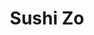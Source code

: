 ---
layout: place
title: "Sushi Zo"
permalink: /california/los-angeles/sushi-zo.html
stateAbbr: CA
stateName: California
cityName: Los Angeles
seo:
  name: "Sushi Zo"
  type: Restaurant
  links: null
description: "Sushi Zo serves delicious sushi in Los Angeles, California. Try fresh Japanese dishes for a great dining experience. "
place_id: ChIJT2osCNO7woARop0dYCa79OI
photos:
  - name: >-
      places/ChIJT2osCNO7woARop0dYCa79OI/photos/AeeoHcIsoCn_lXlREXU-VJ0ZE47_KMhkJpOJZq8aKWJzhGZN9RbSo1U_rTjddBMd7VYCZVh2TRzqUZJJ81BNPqErDFM3cALkxA8PlfxSS-pETR_llf_9VpO90piwzA7G0tFokygC614ydHZ4hJuxe8TK6YI3cu661GQhTM7MUzxAEnLUowFcmD2tm0xZ5XZRDIEBdoiQ4vLbY10q1DZk4F6BayVsjpmMRp_kAYkyc1szsjtGRK4_n6oqrfhteTu_m0CI2F5wV49VbN4iH14Wkc7AYdHVvHEA4kATb41UYWcNsgMPhezHPvRETiPK4nvoMjzoyIMbcQF6JPX_A_BwGKLFdermyKEOJ6V8iqdxbkIQ5koWAXFNvPynCEHTTdbYoPf611DQaDHKv8nD8vsxa4stvZT67qyVg6t9wd-YNPoYzP_oNbej
    widthPx: 4000
    heightPx: 1868
    authorAttributions:
      - displayName: Ed Hu
        uri: https://maps.google.com/maps/contrib/103951344105373574062
        photoUri: >-
          https://lh3.googleusercontent.com/a-/ALV-UjWFl-rfNFbdgnuvwcrYqns7F-0OLwgaBMU2EszYI5VW7mWKGNgz8Q=s100-p-k-no-mo
    flagContentUri: >-
      https://www.google.com/local/imagery/report/?cb_client=maps_api_places.places_api&image_key=!1e10!2sCIHM0ogKEICAgICu8rjBsQE&hl=en-US
    googleMapsUri: >-
      https://www.google.com/maps/place//data=!3m4!1e2!3m2!1sCIHM0ogKEICAgICu8rjBsQE!2e10!4m2!3m1!1s0x80c2bbd3082c6a4f:0xe2f4bb26601d9da2
  - name: >-
      places/ChIJT2osCNO7woARop0dYCa79OI/photos/AeeoHcKLWEHraH_x9DQHUc5dFpc-6SZUI3ZAFxqddvdH0e-rEsrBzsoHgLE6kcF0PB9EdBScBIM579kICf5YP3dHuvW9uzh-3wW30tjU0kFJGx14cuMg2LFTfLxFTilzAXmHHwfyfgEWokUtU5Ap-5_sYRcpVjAmx2mMt3kKHVR96De8CLbLkpwbUc_1VafbRpK34Za1zbw6tTMkbyfuwn_xVMXMgnRiqX83Ut8KODkCUIeYPvw6d1CcxusL_zX7cgGqiBTgN941HvkIaTAlAoHGuw6exxWQVACxhNpA_LmkukQeLQf1Pm0q0ZE_KUsv0ymVm5We-9mcng6kBpd3-fZtsHF3ut_bWM3p-B326zFxam8_koR4_YCeWqMMU8wloiaTg-q11QeGDd279f6d9bwAFbLH5S0J--PP9R4I2guEdm2inaw7
    widthPx: 4032
    heightPx: 2268
    authorAttributions:
      - displayName: Jenny
        uri: https://maps.google.com/maps/contrib/113990137909997298142
        photoUri: >-
          https://lh3.googleusercontent.com/a-/ALV-UjU0iYDcd7Rl78cznkt-mrxkhBFIsSiWpb36QmrKSyau5s_ggpSEhA=s100-p-k-no-mo
    flagContentUri: >-
      https://www.google.com/local/imagery/report/?cb_client=maps_api_places.places_api&image_key=!1e10!2sCIHM0ogKEICAgIDvyP2J2gE&hl=en-US
    googleMapsUri: >-
      https://www.google.com/maps/place//data=!3m4!1e2!3m2!1sCIHM0ogKEICAgIDvyP2J2gE!2e10!4m2!3m1!1s0x80c2bbd3082c6a4f:0xe2f4bb26601d9da2
  - name: >-
      places/ChIJT2osCNO7woARop0dYCa79OI/photos/AeeoHcJPgRN8BUT58HKKyL3zAJpgYWgCryAd1ZtAoz64InRoaGBiHX_VT_UN7r07w1t-KJP4JrmHY48LR--69hZ6LZBHsgs3xHnAGZknPZiFvPblH_67q_5g0TEJPkCNFCaIpZX7CKh0lr7jlkzfEeGSJGG3xA-d47UmCjTL8CD7THtB0g5evJZpzWAXHzzyIR83WIYblMA4_uE8dJVVwLN6iCF_sZ4_vjlbBJPCC3nHfTzvxCogWCM1c8P6dloLMB39X_0B1ANijQJEt8c9vswUF0j7C38lBiOtYl_x_5oDVFKL9QrpxwjpB4-AVV7JsJYSVqOs7pim_-TX2l9a-k-huCUuyhs2PhAQEYk309FC0r4HirQ9Mmz6ZqUL2mQY6JAcHUleYGoT5Bw03idoDQiF6Cv5tPnzX3EUo5BLeGy-XYI
    widthPx: 4800
    heightPx: 3600
    authorAttributions:
      - displayName: Janet Hung
        uri: https://maps.google.com/maps/contrib/116933731159557692632
        photoUri: >-
          https://lh3.googleusercontent.com/a-/ALV-UjWRb3dY8N8eterju-1D-1nWkxPe6Vm6i6Mh24pAUzF5DHVA3BfZ=s100-p-k-no-mo
    flagContentUri: >-
      https://www.google.com/local/imagery/report/?cb_client=maps_api_places.places_api&image_key=!1e10!2sCIHM0ogKEICAgIC3gbLRLA&hl=en-US
    googleMapsUri: >-
      https://www.google.com/maps/place//data=!3m4!1e2!3m2!1sCIHM0ogKEICAgIC3gbLRLA!2e10!4m2!3m1!1s0x80c2bbd3082c6a4f:0xe2f4bb26601d9da2
  - name: >-
      places/ChIJT2osCNO7woARop0dYCa79OI/photos/AeeoHcIM5AJwcze8KSkUV4Zjwk3-wdNfbPqjFBRQZVielnmEGoHLY0gpuL7bIwZ7eFKoilQjKL53K8JIjqbe8pMqENZUIe4d2s5TvQMqD06v2wP9lWvL1ZZa8XSpWKnquBwA0gqiRQQRTrAot5RTF0fXfiELYOA9peJ6foWuWp44E-NVFcdyZyROTJyWmBlbuLOIbHHKT63mKt__dfu5rsA4T5NLgC2dFZyrAjnaouO5L_hqciQ2akldzVvTQMwS-oBbn-VqVKd_pubL9tb41iLycaiMI0FY-8XEeuQHO6U394xbTwJX1dXtQ5ba-rok4Smf8BpvfWZZSJnaXQG3zf1sftuFKY3G1-3xmhz1dxd5XSMHksopSrbo1uuFAgIm79cDPNzgJWFt0gdf3T2S4H_xx_ESlZhzBAAbfEt_9EeMX5FREw
    widthPx: 3024
    heightPx: 4032
    authorAttributions:
      - displayName: Rémi Ferrante
        uri: https://maps.google.com/maps/contrib/109074373079314654319
        photoUri: >-
          https://lh3.googleusercontent.com/a/ACg8ocKmr6__fQdtVDPTGTTdDbXW-Wa25dyCadNVbPsDH18J38q6PZg=s100-p-k-no-mo
    flagContentUri: >-
      https://www.google.com/local/imagery/report/?cb_client=maps_api_places.places_api&image_key=!1e10!2sCIHM0ogKEICAgIDx3uDjAQ&hl=en-US
    googleMapsUri: >-
      https://www.google.com/maps/place//data=!3m4!1e2!3m2!1sCIHM0ogKEICAgIDx3uDjAQ!2e10!4m2!3m1!1s0x80c2bbd3082c6a4f:0xe2f4bb26601d9da2
  - name: >-
      places/ChIJT2osCNO7woARop0dYCa79OI/photos/AeeoHcL5BiB11jytnJRkTQ-a6GPT93N7_e4-qIAkCmq8Xaw0YF1RNf8MF4NWhj5gncn6iOnwZzEjEPccO6BSFaM6HYoSCOIjp8C24NfHqHNVXESdjZajpymU00mYv3bVw_Hf8G6bqdtVMsuXEVhTyWfQEWlprKN_7-a4wA04Wnvrbc-G20Fm6Oe7zCVWr-P3ihDpxIPZS8xfCkLphQTCjB_L3TkBCcKzwtsJkrEH9LtBl1gVZqAK-CMebaEDM9j97MvElcVdKzgDZfxAXP4Zm6GEDWKWksxIUE-DTEZqB-T9GBr9C3LStdOYiQAyj_FFyjem-uglcjqY4weLVeZ5Us83or8PYY1oGIqIg-voPNHi4ZJxQPYVju00XmlMXmevSOmm_poliOSm8cP1-EnKhqSXmg5LTgBjxCVOV5qfRQanljvlGQ
    widthPx: 3024
    heightPx: 4032
    authorAttributions:
      - displayName: Rémi Ferrante
        uri: https://maps.google.com/maps/contrib/109074373079314654319
        photoUri: >-
          https://lh3.googleusercontent.com/a/ACg8ocKmr6__fQdtVDPTGTTdDbXW-Wa25dyCadNVbPsDH18J38q6PZg=s100-p-k-no-mo
    flagContentUri: >-
      https://www.google.com/local/imagery/report/?cb_client=maps_api_places.places_api&image_key=!1e10!2sCIHM0ogKEICAgIDx3uDjQQ&hl=en-US
    googleMapsUri: >-
      https://www.google.com/maps/place//data=!3m4!1e2!3m2!1sCIHM0ogKEICAgIDx3uDjQQ!2e10!4m2!3m1!1s0x80c2bbd3082c6a4f:0xe2f4bb26601d9da2
  - name: >-
      places/ChIJT2osCNO7woARop0dYCa79OI/photos/AeeoHcJnheHIsZnotp1SWMaYx8cW98FKDeJ62boQMHZeRiuFMgeGsgCd-rmpcNqPDhOMgoYunVC2skxpvMJamOJWn3W7mA2RLL7NO-HMEaVimYKD5F0K4HzLfd4OtZmXuKQN5UfcJH85K1DgBcxBQNmXCcSQyb0rzHweNsoUzthKt4yNlNSXJFCk6nAgYPTQ1HQYh4-XuArnl3CdnBWGbTcPdZE4CtX2PEk7flAmiy4O83WfXqy3qldHWPUikjzooJJ3s4DLN5H08s66NqHuW2bbwhvOcDBjmXTNjr_AzN_gIHsE0khMxCAJnzy6ey2bSIBvHkBe6c7hqBqOYhOgdV3yX671B1XfSj7AxGMs-kFsgmTlZHaLlOb4Az7i9G1mklNxrM2lzyvP2dtjJwafCEhBnLu543-DPikoEzPDGejNDWFo-Q
    widthPx: 4000
    heightPx: 1868
    authorAttributions:
      - displayName: Ed Hu
        uri: https://maps.google.com/maps/contrib/103951344105373574062
        photoUri: >-
          https://lh3.googleusercontent.com/a-/ALV-UjWFl-rfNFbdgnuvwcrYqns7F-0OLwgaBMU2EszYI5VW7mWKGNgz8Q=s100-p-k-no-mo
    flagContentUri: >-
      https://www.google.com/local/imagery/report/?cb_client=maps_api_places.places_api&image_key=!1e10!2sCIHM0ogKEICAgICu8rjBcQ&hl=en-US
    googleMapsUri: >-
      https://www.google.com/maps/place//data=!3m4!1e2!3m2!1sCIHM0ogKEICAgICu8rjBcQ!2e10!4m2!3m1!1s0x80c2bbd3082c6a4f:0xe2f4bb26601d9da2
  - name: >-
      places/ChIJT2osCNO7woARop0dYCa79OI/photos/AeeoHcIWPKn5ueSSBVqVI6eIyZx5NuV9OCT0Yd9PPrTZ3Ix8hyiTMLfZUE5EwYRZxR8YcFxFJRDI-kuqaf4-a-lv6FzYiLRuDxqtIzy0hUy-xeQLyfv5hyjA4wjOypSdNU11-whCwULSJb2b1Z57XMM27CcK2v1fcTsSc3O7ss4ichQDUaydKdpfHA6Xlmj0ois0s74_8p_AS48AK7orOdOfdlk8E1EkYd4hq2to7U_WKdOG8nFhcKL407Xz-8kb2nv46W2NSluKzLb9X6PlJn37jO9IVHyMBUjHD9EP_k4B-b-ljhfFEDmC5tteGSAKowGm7VuWTDVsT1zOtftGrDTNhibPcLnbk0aG-mQtnfMO6Oraz12G75pd9wQjM3e6QgAqTVnuOPeeOnLiDVhBssq0rrJbdHyHeJCmUcRvMeESuhFc1LhD
    widthPx: 3024
    heightPx: 4032
    authorAttributions:
      - displayName: Rémi Ferrante
        uri: https://maps.google.com/maps/contrib/109074373079314654319
        photoUri: >-
          https://lh3.googleusercontent.com/a/ACg8ocKmr6__fQdtVDPTGTTdDbXW-Wa25dyCadNVbPsDH18J38q6PZg=s100-p-k-no-mo
    flagContentUri: >-
      https://www.google.com/local/imagery/report/?cb_client=maps_api_places.places_api&image_key=!1e10!2sCIHM0ogKEICAgIDx3uDjgQE&hl=en-US
    googleMapsUri: >-
      https://www.google.com/maps/place//data=!3m4!1e2!3m2!1sCIHM0ogKEICAgIDx3uDjgQE!2e10!4m2!3m1!1s0x80c2bbd3082c6a4f:0xe2f4bb26601d9da2
  - name: >-
      places/ChIJT2osCNO7woARop0dYCa79OI/photos/AeeoHcJhrbSpxDtSvRqphDoJiWxanQ9BkQ4zwWSRpnMXIJYRPuaO061PLHZPA2REuQDxRvC_LStlQmkHbkeDAmMrdB2akcifUYDZYfJHjDA0iwLyMZLz3SqHgS9c_NuCjVDtDLBP6OBtp4He1IUU5nvEw46Vx2nA7uarDiizX0dh_AfOugW2Xv0ljCkKeVD-VSoKmx6zjifRORybzetQCX7IuSVaGnH12JUKur19NWFYOgR6M7IkVWAiPLHapr_G_tsftjPLEIq9IkMZo1gU24txsMELuxWqx5GFZ3NnipgJHbTEjgdusamlHHbCJota9VYa0JeP6m8MnwaHsHB6eB8deu_mRNsGuJux9RTye72cjvt96SIOpxFlWlj2Rki4jnb4kf2uQ2NXUya7NNY2md6LadxRZid-J1l2wElhvgDVxxdZ2w
    widthPx: 4032
    heightPx: 2268
    authorAttributions:
      - displayName: Dang Khoa Nguyen
        uri: https://maps.google.com/maps/contrib/112048136872267788900
        photoUri: >-
          https://lh3.googleusercontent.com/a-/ALV-UjVzlQ9yVeR7U7obc6jxArDy6pb7pYUETmiljhN2JBfqI4WW5Av9xg=s100-p-k-no-mo
    flagContentUri: >-
      https://www.google.com/local/imagery/report/?cb_client=maps_api_places.places_api&image_key=!1e10!2sCIHM0ogKEICAgICEwvflHA&hl=en-US
    googleMapsUri: >-
      https://www.google.com/maps/place//data=!3m4!1e2!3m2!1sCIHM0ogKEICAgICEwvflHA!2e10!4m2!3m1!1s0x80c2bbd3082c6a4f:0xe2f4bb26601d9da2
  - name: >-
      places/ChIJT2osCNO7woARop0dYCa79OI/photos/AeeoHcKkC2TkfATEyJWyVfJkKUT5fQ8CAqk8DRSL2HOAfOA8eKArKB6flnusre8-Bp6GqTiLw1J0n5quewhBdU86g-MIS0GgtOZzn5t0l3DTZ1ZooxcKEW20KVntq2-gLJcEY5ZmORIEyJ8aX0mQc1DXacBLsIVHYRBkjPDZXZkbsUuhl3gDChw0tC2mId23Ls6F_JJUdC8hH1En-_GWYSAMmA1WrUuPZqXfAUDWEg9gDH3jtzWbJbdusVvrl2G4UrvDDgNbETo9kSXAqA---Wj3XYIsxuTo6bLZouSMi2JY4SgKslxG54yTtsPzwSyB7Z9sDJrJFyynNZQ8Qdt_LnwIZpxBPwe1BfmlfXMr13RZ_zP28H8tf-ZEYXVneUKUxpU4uViqSmgyW-ZOzMUfPGRj8ge-tE5wsRZs46ysFgou_3XSIg
    widthPx: 4032
    heightPx: 3024
    authorAttributions:
      - displayName: Samantha Pinheiro
        uri: https://maps.google.com/maps/contrib/115247658493114807377
        photoUri: >-
          https://lh3.googleusercontent.com/a-/ALV-UjVujK3XrDnu6AblSC3JUreWHtztraHxA8QKnnRmzSacomZUFuI=s100-p-k-no-mo
    flagContentUri: >-
      https://www.google.com/local/imagery/report/?cb_client=maps_api_places.places_api&image_key=!1e10!2sCIHM0ogKEICAgICK7cSeCA&hl=en-US
    googleMapsUri: >-
      https://www.google.com/maps/place//data=!3m4!1e2!3m2!1sCIHM0ogKEICAgICK7cSeCA!2e10!4m2!3m1!1s0x80c2bbd3082c6a4f:0xe2f4bb26601d9da2
  - name: >-
      places/ChIJT2osCNO7woARop0dYCa79OI/photos/AeeoHcIUhtfhcwOUIHuH3egZe4rh8uvw3jc_vNK6-w6nexPYW1rmnF10slzp56w9ndXXgTGMhQMlo4PndkSSo8bVzWkAZ4sJn6p1BDc7FnChv5jHb9Xj1jXPWOdjhvlzbiHk9TDm4WbpTuQShLA4HGrNHcqGZ959u-Ow0oB4OPK-zrN7xZtHt-hlVayTE-fyhXLjmzM56xZ4NRKS5Jxjp4j0wWbWAv-9fEJ8AvgA4twHERMbyrdOla-wgPvFRHsxQcV2ns-EzfsE2QM0lVsHNvsxO8sxA6FCu2fbHwTtHadI87uoO21UxFehVEP8jPYv8q2dKy18QXXCW7B9mo3Gl5Ja8L22i8-reWvdWmFGW6GBA7lLDh9eP2B75t6669HrufLSOGzTFi-mxO5Dbo8gC4z_cn8NiqGNga0Rb-7nneZv32fxvQ
    widthPx: 4032
    heightPx: 2268
    authorAttributions:
      - displayName: Jenny
        uri: https://maps.google.com/maps/contrib/113990137909997298142
        photoUri: >-
          https://lh3.googleusercontent.com/a-/ALV-UjU0iYDcd7Rl78cznkt-mrxkhBFIsSiWpb36QmrKSyau5s_ggpSEhA=s100-p-k-no-mo
    flagContentUri: >-
      https://www.google.com/local/imagery/report/?cb_client=maps_api_places.places_api&image_key=!1e10!2sCIHM0ogKEICAgIDvyP2FFw&hl=en-US
    googleMapsUri: >-
      https://www.google.com/maps/place//data=!3m4!1e2!3m2!1sCIHM0ogKEICAgIDvyP2FFw!2e10!4m2!3m1!1s0x80c2bbd3082c6a4f:0xe2f4bb26601d9da2
address: 9824 National Blvd UNIT C, Los Angeles, CA 90034, USA
street: 9824 National Blvd UNIT C
city: Los Angeles
state: CA
zip: '90034'
country: USA
neighborhood: Cheviot Hills
latitude: '34.031156'
longitude: '-118.400719'
accessibility_options:
  wheelchairAccessibleParking: true
  wheelchairAccessibleEntrance: true
  wheelchairAccessibleRestroom: true
  wheelchairAccessibleSeating: true
business_status: OPERATIONAL
name: Sushi Zo
google_maps_links:
  directionsUri: >-
    https://www.google.com/maps/dir//''/data=!4m7!4m6!1m1!4e2!1m2!1m1!1s0x80c2bbd3082c6a4f:0xe2f4bb26601d9da2!3e0
  placeUri: https://maps.google.com/?cid=16353901920384818594
  writeAReviewUri: >-
    https://www.google.com/maps/place//data=!4m3!3m2!1s0x80c2bbd3082c6a4f:0xe2f4bb26601d9da2!12e1
  reviewsUri: >-
    https://www.google.com/maps/place//data=!4m4!3m3!1s0x80c2bbd3082c6a4f:0xe2f4bb26601d9da2!9m1!1b1
  photosUri: >-
    https://www.google.com/maps/place//data=!4m3!3m2!1s0x80c2bbd3082c6a4f:0xe2f4bb26601d9da2!10e5
primary_type: Sushi Restaurant
opening_hours:
  regular: null
  current: null
secondary_opening_hours:
  regular:
    weekdayDescriptions: null
    type: null
  current:
    weekdayDescriptions: null
    type: null
phone: null
price_level: null
price_range: null
rating: null
rating_count: 0
website: null
reviews: null
parking_options: null
payment_options: null
allow_dogs: null
curbside_pickup: null
delivery: null
dine_in: null
good_for_children: null
good_for_groups: null
good_for_sports: null
live_music: null
menu_for_children: null
outdoor_seating: null
reservable: null
restroom: null
serves_beer: null
serves_breakfast: null
serves_brunch: null
serves_cocktails: null
serves_coffee: null
serves_dinner: null
serves_dessert: null
serves_lunch: null
serves_vegetarian_food: null
serves_wine: null
takeout: null
update_category: essentials
summary: null

---